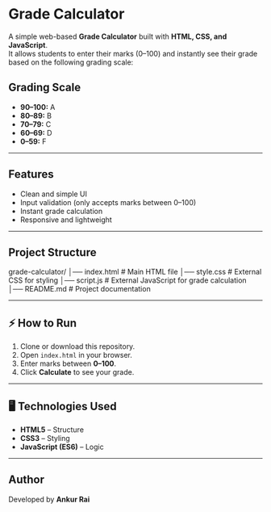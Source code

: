 # Grade Calculator

A simple web-based **Grade Calculator** built with **HTML, CSS, and JavaScript**.  
It allows students to enter their marks (0–100) and instantly see their grade based on the following grading scale:

## Grading Scale
- **90–100:** A
- **80–89:** B
- **70–79:** C
- **60–69:** D
- **0–59:** F

---

## Features
- Clean and simple UI
- Input validation (only accepts marks between 0–100)
- Instant grade calculation
- Responsive and lightweight

---

## Project Structure
grade-calculator/
│── index.html # Main HTML file
│── style.css # External CSS for styling
│── script.js # External JavaScript for grade calculation
│── README.md # Project documentation


---

## ⚡ How to Run
1. Clone or download this repository.
2. Open `index.html` in your browser.
3. Enter marks between **0–100**.
4. Click **Calculate** to see your grade.

---

## 🖥️ Technologies Used
- **HTML5** – Structure  
- **CSS3** – Styling  
- **JavaScript (ES6)** – Logic  

---


## Author
Developed by **Ankur Rai** 
